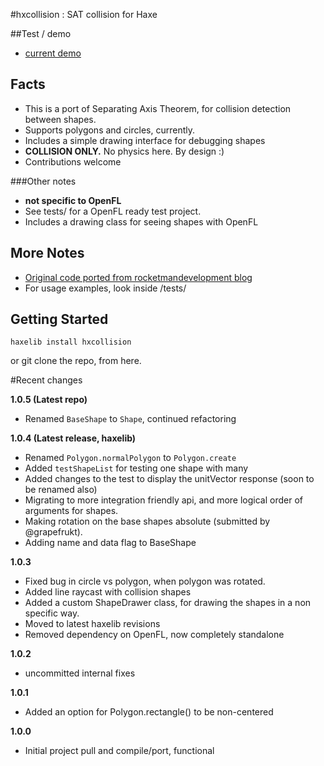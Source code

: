 #hxcollision : SAT collision for Haxe

##Test / demo

- [current demo](http://underscorediscovery.com/sven/hxcollision/wip)

## Facts

- This is a port of Separating Axis Theorem, for collision detection between shapes.
- Supports polygons and circles, currently.
- Includes a simple drawing interface for debugging shapes
- **COLLISION ONLY.** No physics here. By design :)
- Contributions welcome

###Other notes 

- **not specific to OpenFL**
- See tests/ for a OpenFL ready test project.
- Includes a drawing class for seeing shapes with OpenFL

## More Notes

- [Original code ported from rocketmandevelopment blog](http://rocketmandevelopment.com/2010/05/19/separation-of-axis-theorem-for-collision-detection/)
- For usage examples, look inside /tests/

## Getting Started

`haxelib install hxcollision`

or git clone the repo, from here.

#Recent changes

**1.0.5 (Latest repo)**
 - Renamed `BaseShape` to `Shape`, continued refactoring

**1.0.4 (Latest release, haxelib)**
 - Renamed `Polygon.normalPolygon` to `Polygon.create`
 - Added `testShapeList` for testing one shape with many
 - Added changes to the test to display the unitVector response (soon to be renamed also)
 - Migrating to more integration friendly api, and more logical order of arguments for shapes. 
 - Making rotation on the base shapes absolute (submitted by @grapefrukt). 
 - Adding name and data flag to BaseShape

**1.0.3**
 - Fixed bug in circle vs polygon, when polygon was rotated.
 - Added line raycast with collision shapes
 - Added a custom ShapeDrawer class, for drawing the shapes in a non specific way. 
 - Moved to latest haxelib revisions
 - Removed dependency on OpenFL, now completely standalone 
 
**1.0.2**
 - uncommitted internal fixes

**1.0.1**
 - Added an option for Polygon.rectangle() to be non-centered
 
**1.0.0** 
 - Initial project pull and compile/port, functional
